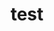 ---
permalink: /{{ title | slug }}/index.html
layout: layouts/test.njk
title: test
description: test
---
